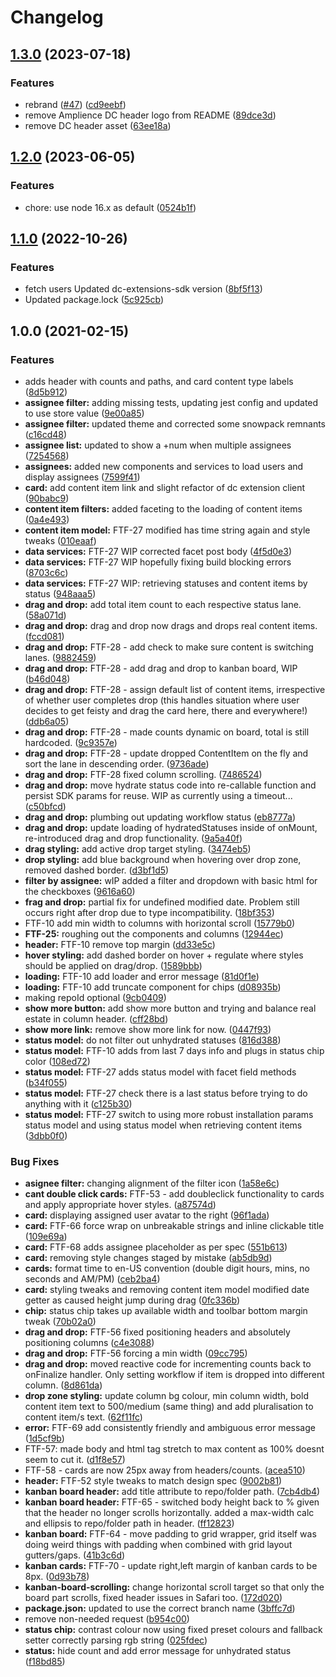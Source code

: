 # Changelog

## [1.3.0](https://www.github.com/amplience/dc-extension-kanban-board/compare/v1.2.0...v1.3.0) (2023-07-18)


### Features

* rebrand ([#47](https://www.github.com/amplience/dc-extension-kanban-board/issues/47)) ([cd9eebf](https://www.github.com/amplience/dc-extension-kanban-board/commit/cd9eebf5e8178e21d7e32a489c32a7bb3d0e4161))
* remove Amplience DC header logo from README ([89dce3d](https://www.github.com/amplience/dc-extension-kanban-board/commit/89dce3d701e51e1a60507dd84f249babd7716651))
* remove DC header asset ([63ee18a](https://www.github.com/amplience/dc-extension-kanban-board/commit/63ee18a7e9d66e9c64a8886b4c506c0c84f73a8f))

## [1.2.0](https://www.github.com/amplience/dc-extension-kanban-board/compare/v1.1.0...v1.2.0) (2023-06-05)


### Features

* chore: use node 16.x as default ([0524b1f](https://www.github.com/amplience/dc-extension-kanban-board/commit/0524b1f4dfdfe5008f1298ad75eda71a2e7ca5fc))

## [1.1.0](https://www.github.com/amplience/dc-extension-kanban-board/compare/v1.0.0...v1.1.0) (2022-10-26)


### Features

* fetch users Updated dc-extensions-sdk version ([8bf5f13](https://www.github.com/amplience/dc-extension-kanban-board/commit/8bf5f13f42787395faee37edbba1629f65561e12))
* Updated package.lock ([5c925cb](https://www.github.com/amplience/dc-extension-kanban-board/commit/5c925cb242133048d290a8e0e0570c63fa683166))

## 1.0.0 (2021-02-15)


### Features

* adds header with counts and paths, and card content type labels ([8d5b912](https://www.github.com/amplience/dc-extension-kanban-board/commit/8d5b912719272e7444f173ca7a51c7f614a9f850))
* **assignee filter:** adding missing tests, updating jest config and updated to use store value ([9e00a85](https://www.github.com/amplience/dc-extension-kanban-board/commit/9e00a853bd91fbe1432be00bb4496e31556d85ab))
* **assignee filter:** updated theme and corrected some snowpack remnants ([c16cd48](https://www.github.com/amplience/dc-extension-kanban-board/commit/c16cd48ad47f55196e27c3da5c63160610ab344d))
* **assignee list:** updated to show a +num when multiple assignees ([7254568](https://www.github.com/amplience/dc-extension-kanban-board/commit/7254568cac5da8d457f4eaa7d007c5a57448a193))
* **assignees:** added new components and services to load users and display assignees ([7599f41](https://www.github.com/amplience/dc-extension-kanban-board/commit/7599f41d5d0722c2c5af347bb0b4a1aa7a79f0ad))
* **card:** add content item link and slight refactor of dc extension client ([90babc9](https://www.github.com/amplience/dc-extension-kanban-board/commit/90babc9dbc10f8b2074e67c7c53d7f4824293fdd))
* **content item filters:** added faceting to the loading of content items ([0a4e493](https://www.github.com/amplience/dc-extension-kanban-board/commit/0a4e493ca666d0854548c84245ea166c9f9c9c2a))
* **content item model:** FTF-27 modified has time string again and style tweaks ([010eaaf](https://www.github.com/amplience/dc-extension-kanban-board/commit/010eaafb3f267a4db100fd4e8e9a6671365a8654))
* **data services:** FTF-27 WIP corrected facet post body ([4f5d0e3](https://www.github.com/amplience/dc-extension-kanban-board/commit/4f5d0e3c2ce0314f6d6419885155ea6da5ef9503))
* **data services:** FTF-27 WIP hopefully fixing build blocking errors ([8703c6c](https://www.github.com/amplience/dc-extension-kanban-board/commit/8703c6c3c1cb3b75b2a7d943c46638e3d44314ba))
* **data services:** FTF-27 WIP: retrieving statuses and content items by status ([948aaa5](https://www.github.com/amplience/dc-extension-kanban-board/commit/948aaa55e980e48cc086569904ed2d14bc673712))
* **drag and drop:** add total item count to each respective status lane. ([58a071d](https://www.github.com/amplience/dc-extension-kanban-board/commit/58a071da2097b9f37bf674783db74b7e8d913a26))
* **drag and drop:** drag and drop now drags and drops real content items. ([fccd081](https://www.github.com/amplience/dc-extension-kanban-board/commit/fccd0814cc46736a209281aefeb434df655b18d9))
* **drag and drop:** FTF-28 - add check to make sure content is switching lanes. ([9882459](https://www.github.com/amplience/dc-extension-kanban-board/commit/988245912d8e0519689650a8c84c8d89ae9bc5c6))
* **drag and drop:** FTF-28 - add drag and drop to kanban board, WIP ([b46d048](https://www.github.com/amplience/dc-extension-kanban-board/commit/b46d048ac23d0e9328ee8e8c9e0a818e974c5ade))
* **drag and drop:** FTF-28 - assign default list of content items, irrespective of whether user completes drop (this handles situation where user decides to get feisty and drag the card here, there and everywhere!) ([ddb6a05](https://www.github.com/amplience/dc-extension-kanban-board/commit/ddb6a05c90bb5ff1f15c09e0336c1a7f2f11ca6c))
* **drag and drop:** FTF-28 - made counts dynamic on board, total is still hardcoded. ([9c9357e](https://www.github.com/amplience/dc-extension-kanban-board/commit/9c9357e6b188d4c566cd581ae29c4a2f44fe3635))
* **drag and drop:** FTF-28 - update dropped ContentItem on the fly and sort the lane in descending order. ([9736ade](https://www.github.com/amplience/dc-extension-kanban-board/commit/9736adea0217f524d50b641f68d8d052dcd89998))
* **drag and drop:** FTF-28 fixed column scrolling. ([7486524](https://www.github.com/amplience/dc-extension-kanban-board/commit/74865240bf2608a85453ae9bc6b6bf0fc60689de))
* **drag and drop:** move hydrate status code into re-callable function and persist SDK params for reuse. WIP as currently using a timeout... ([c50bfcd](https://www.github.com/amplience/dc-extension-kanban-board/commit/c50bfcd53f125732f20284a1d1995069a1df78cf))
* **drag and drop:** plumbing out updating workflow status ([eb8777a](https://www.github.com/amplience/dc-extension-kanban-board/commit/eb8777abdb0707f4bf10e7117bc9efc7eb11a61d))
* **drag and drop:** update loading of hydratedStatuses inside of onMount, re-introduced drag and drop functionality. ([9a5a40f](https://www.github.com/amplience/dc-extension-kanban-board/commit/9a5a40f8c110dbf39a181b3af93c888a608b4d88))
* **drag styling:** add active drop target styling. ([3474eb5](https://www.github.com/amplience/dc-extension-kanban-board/commit/3474eb532b7a45b70fc681aa7ed9cfdda5b4253c))
* **drop styling:** add blue background when hovering over drop zone, removed dashed border. ([d3bf1d5](https://www.github.com/amplience/dc-extension-kanban-board/commit/d3bf1d50b7466c75ed4d3499d7de645ee514379f))
* **filter by assignee:** wIP added a filter and dropdown with basic html for the checkboxes ([9616a60](https://www.github.com/amplience/dc-extension-kanban-board/commit/9616a60be78e14ecb131922670565c959507e34d))
* **frag and drop:** partial fix for undefined modified date. Problem still occurs right after drop due to type incompatibility. ([18bf353](https://www.github.com/amplience/dc-extension-kanban-board/commit/18bf3538c04c4875ce5a97b1a510d19edb4d2066))
* FTF-10 add min width to columns with horizontal scroll ([15779b0](https://www.github.com/amplience/dc-extension-kanban-board/commit/15779b0f2aead427aafef09d346eff2aacce9752))
* **FTF-25:** roughing out the components and columns ([12944ec](https://www.github.com/amplience/dc-extension-kanban-board/commit/12944ecb4c9b90ffc97f14be76247e51d4158aba))
* **header:** FTF-10 remove top margin ([dd33e5c](https://www.github.com/amplience/dc-extension-kanban-board/commit/dd33e5c97f8e145f442bf49b5ab025573c986f96))
* **hover styling:** add dashed border on hover + regulate where styles should be applied on drag/drop. ([1589bbb](https://www.github.com/amplience/dc-extension-kanban-board/commit/1589bbb01cae43213ca28655c3b39c2296c0796c))
* **loading:** FTF-10 add loader and error message ([81d0f1e](https://www.github.com/amplience/dc-extension-kanban-board/commit/81d0f1e40691ea57ff0d74a31c5642b2659a4b6b))
* **loading:** FTF-10 add truncate component for chips ([d08935b](https://www.github.com/amplience/dc-extension-kanban-board/commit/d08935b2a83883bdacb106da0e9824aa3e45ac3c))
* making repoId optional ([9cb0409](https://www.github.com/amplience/dc-extension-kanban-board/commit/9cb0409878a08c3fb6d18ab4375d5b1695bbd710))
* **show more button:** add show more button and trying and balance real estate in column header. ([cff28bd](https://www.github.com/amplience/dc-extension-kanban-board/commit/cff28bd856090dd120f7fa7ffae298a778c6f6a4))
* **show more link:** remove show more link for now. ([0447f93](https://www.github.com/amplience/dc-extension-kanban-board/commit/0447f935f186083fb31c340dbfee21e8d599f079))
* **status model:** do not filter out unhydrated statuses ([816d388](https://www.github.com/amplience/dc-extension-kanban-board/commit/816d3881e7bbc2614f4745d944a7fee14357a7e7))
* **status model:** FTF-10 adds from last 7 days info and plugs in status chip color ([108ed72](https://www.github.com/amplience/dc-extension-kanban-board/commit/108ed72ad2e6c4c3c0751998d97c0aa1a056da94))
* **status model:** FTF-27 adds status model with facet field methods ([b34f055](https://www.github.com/amplience/dc-extension-kanban-board/commit/b34f0554668804c9ba57bdc67814a6c63e6261b3))
* **status model:** FTF-27 check there is a last status before trying to do anything with it ([c125b30](https://www.github.com/amplience/dc-extension-kanban-board/commit/c125b30f2cf2eb6c570ebe38163effa35178e128))
* **status model:** FTF-27 switch to using more robust installation params status model and using status model when retrieving content items ([3dbb0f0](https://www.github.com/amplience/dc-extension-kanban-board/commit/3dbb0f044516997f1a0894d770a23a597ebf905b))


### Bug Fixes

* **asignee filter:** changing alignment of the filter icon ([1a58e6c](https://www.github.com/amplience/dc-extension-kanban-board/commit/1a58e6c7ab1f9ba908fe0bffdb05ec0a3bd6c756))
* **cant double click cards:** FTF-53 - add doubleclick functionality to cards and apply appropriate hover styles. ([a87574d](https://www.github.com/amplience/dc-extension-kanban-board/commit/a87574de833965097b9692802c1e2d4494a6af9a))
* **card:** displaying assigned user avatar to the right ([96f1ada](https://www.github.com/amplience/dc-extension-kanban-board/commit/96f1ada79331f33110c69ab95daf6b9360b7b0a1))
* **card:** FTF-66 force wrap on unbreakable strings and inline clickable title ([109e69a](https://www.github.com/amplience/dc-extension-kanban-board/commit/109e69adf4adda3ac81ce95d18ea595264482eae))
* **card:** FTF-68 adds assignee placeholder as per spec ([551b613](https://www.github.com/amplience/dc-extension-kanban-board/commit/551b613d25514850f747c9a626a257be86e872b2))
* **card:** removing style changes staged by mistake ([ab5db9d](https://www.github.com/amplience/dc-extension-kanban-board/commit/ab5db9dfa724eb29e15e95263288da3d3314bd9c))
* **cards:** format time to en-US convention (double digit hours, mins, no seconds and AM/PM) ([ceb2ba4](https://www.github.com/amplience/dc-extension-kanban-board/commit/ceb2ba45326c1296329d5aadd7dfc5d1b264e25e))
* **card:** styling tweaks and removing content item model modified date getter as caused height jump during drag ([0fc336b](https://www.github.com/amplience/dc-extension-kanban-board/commit/0fc336b56451e40a31b3a113b8fe18ceb907b22d))
* **chip:** status chip takes up available width and toolbar bottom margin tweak ([70b02a0](https://www.github.com/amplience/dc-extension-kanban-board/commit/70b02a04b985341f59057ca85b6b3f5445616c10))
* **drag and drop:** FTF-56 fixed positioning headers and absolutely positioning columns ([c4e3088](https://www.github.com/amplience/dc-extension-kanban-board/commit/c4e308857611d6f3be541f1d808f9a3d7e3253f5))
* **drag and drop:** FTF-56 forcing a min width ([09cc795](https://www.github.com/amplience/dc-extension-kanban-board/commit/09cc795a1917a554a2e66264b39594d572102503))
* **drag and drop:** moved reactive code for incrementing counts back to onFinalize handler. Only setting workflow if item is dropped into different column. ([8d861da](https://www.github.com/amplience/dc-extension-kanban-board/commit/8d861da67cb9148a3411b61ab1d1bf36bcc54402))
* **drop zone styling:** update column bg colour, min column width, bold content item text to 500/medium (same thing) and add pluralisation to content item/s text. ([62f11fc](https://www.github.com/amplience/dc-extension-kanban-board/commit/62f11fc9068562a575b4b096873521d31036d1df))
* **error:** FTF-69 add consistently friendly and ambiguous error message ([1d5cf9b](https://www.github.com/amplience/dc-extension-kanban-board/commit/1d5cf9b3a3b3771af648406b536203e53a55cb92))
* FTF-57: made body and html tag stretch to max content as 100% doesnt seem to cut it. ([d1f8e57](https://www.github.com/amplience/dc-extension-kanban-board/commit/d1f8e57c7e4df7d0dd2a3da7aa9a72cc5e8a8c5c))
* FTF-58 - cards are now 25px away from headers/counts. ([acea510](https://www.github.com/amplience/dc-extension-kanban-board/commit/acea5107a8c785681cdc4a944965b6e3ddcf6535))
* **header:** FTF-52 style tweaks to match design spec ([9002b81](https://www.github.com/amplience/dc-extension-kanban-board/commit/9002b819c6031a3d8daa195c52428c199c7b0bb7))
* **kanban board header:** add title attribute to repo/folder path. ([7cb4db4](https://www.github.com/amplience/dc-extension-kanban-board/commit/7cb4db42da72f4f5e4b926ff208433f715ff3474))
* **kanban board header:** FTF-65 - switched body height back to % given that the header no longer scrolls horizontally. added a max-width calc and ellipsis to repo/folder path in header. ([ff12823](https://www.github.com/amplience/dc-extension-kanban-board/commit/ff1282315cbaf496dc1190bfb03fac013739332c))
* **kanban board:** FTF-64 - move padding to grid wrapper, grid itself was doing weird things with padding when combined with grid layout gutters/gaps. ([41b3c6d](https://www.github.com/amplience/dc-extension-kanban-board/commit/41b3c6d16d334c42f15632411334d591a9f737b2))
* **kanban cards:** FTF-70 - update right,left margin of kanban cards to be 8px. ([0d93b78](https://www.github.com/amplience/dc-extension-kanban-board/commit/0d93b78be6dba3070cc48efa51c37f17188e6106))
* **kanban-board-scrolling:** change horizontal scroll target so that only the board part scrolls, fixed header issues in Safari too. ([172d020](https://www.github.com/amplience/dc-extension-kanban-board/commit/172d02079ce1ad5e2fbf308a825f7aa4acec4a61))
* **package.json:** updated to use the correct branch name ([3bffc7d](https://www.github.com/amplience/dc-extension-kanban-board/commit/3bffc7d10b19aecdba6a2440d2827d706b1e89d3))
* remove non-needed request ([b954c00](https://www.github.com/amplience/dc-extension-kanban-board/commit/b954c0058c59120f43f7e8387f952333a623c978))
* **status chip:** contrast colour now using fixed preset colours and fallback setter correctly parsing rgb string ([025fdec](https://www.github.com/amplience/dc-extension-kanban-board/commit/025fdec1a10abce9bbf31856413c13bad156bb59))
* **status:** hide count and add error message for unhydrated status ([f18bd85](https://www.github.com/amplience/dc-extension-kanban-board/commit/f18bd85d0643212a8462df44ee38a5df6f1dfac2))
